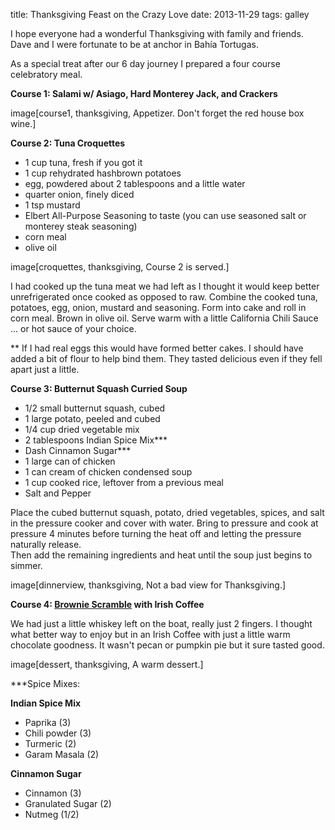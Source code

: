 title: Thanksgiving Feast on the Crazy Love 
date: 2013-11-29 
tags: galley

I hope everyone had a wonderful Thanksgiving with family and friends.  Dave and
I were fortunate to be at anchor in Bahía Tortugas.

As a special treat after our 6 day journey I prepared a four course celebratory
meal.

__Course 1: Salami w/ Asiago, Hard Monterey Jack, and Crackers__

image[course1, thanksgiving, Appetizer.  Don't forget the red house box wine.]

__Course 2: Tuna Croquettes__

* 1 cup tuna, fresh if you got it 
* 1 cup rehydrated hashbrown potatoes 
* egg, powdered about 2 tablespoons and a little water 
* quarter onion, finely diced 
* 1 tsp mustard 
* Elbert All-Purpose Seasoning to taste (you can use seasoned salt or monterey steak seasoning) 
* corn meal 
* olive oil

image[croquettes, thanksgiving, Course 2 is served.]

I had cooked up the tuna meat we had left as I thought it would keep better
unrefrigerated once cooked as opposed to raw. Combine the cooked tuna, potatoes,
egg, onion, mustard and seasoning.  Form into cake and roll in corn meal.  Brown
in olive oil.  Serve warm with a little California Chili Sauce ... or hot sauce
of your choice.

** If I had real eggs this would have formed better cakes.  I should have added
a bit of flour to help bind them.  They tasted delicious even if they fell apart
just a little.

__Course 3: Butternut Squash Curried Soup__

* 1/2 small butternut squash, cubed 
* 1 large potato, peeled and cubed 
* 1/4 cup dried vegetable mix 
* 2 tablespoons Indian Spice Mix*** 
* Dash Cinnamon Sugar*** 
* 1 large can of chicken 
* 1 can cream of chicken condensed soup 
* 1 cup cooked rice, leftover from a previous meal 
* Salt and Pepper

Place the cubed butternut squash, potato, dried vegetables, spices, and salt in the pressure
cooker and cover with water.  Bring to pressure and cook at pressure 4 minutes
before turning the heat off and letting the pressure naturally release.  
Then add the remaining ingredients and heat until the soup just begins to simmer.  

image[dinnerview, thanksgiving, Not a bad view for Thanksgiving.]

__Course 4: [Brownie Scramble](2013-07-22_But_what_about_baked_goods_.html) with Irish Coffee__

We had just a little whiskey left on the boat, really just 2 fingers.  I thought
what better way to enjoy but in an Irish Coffee with just a little warm
chocolate goodness. It wasn't pecan or pumpkin pie but it sure tasted good.

image[dessert, thanksgiving, A warm dessert.]


***Spice Mixes:

__Indian Spice Mix__

* Paprika (3)
* Chili powder (3)
* Turmeric (2)
* Garam Masala (2)

__Cinnamon Sugar__

* Cinnamon (3) 
* Granulated Sugar (2) 
* Nutmeg (1/2) 